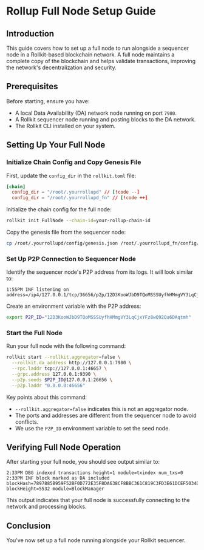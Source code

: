 # Rollup Full Node Setup Guide

## Introduction

This guide covers how to set up a full node to run alongside a sequencer node in a Rollkit-based blockchain network. A full node maintains a complete copy of the blockchain and helps validate transactions, improving the network's decentralization and security.

## Prerequisites

Before starting, ensure you have:

- A local Data Availability (DA) network node running on port `7980`.
- A Rollkit sequencer node running and posting blocks to the DA network.
- The Rollkit CLI installed on your system.

## Setting Up Your Full Node

### Initialize Chain Config and Copy Genesis File

First, update the `config_dir` in the `rollkit.toml` file:

```toml
[chain]
  config_dir = "/root/.yourrollupd" // [!code --]
  config_dir = "/root/.yourrollupd_fn" // [!code ++]
```

Initialize the chain config for the full node:

```bash
rollkit init FullNode --chain-id=your-rollup-chain-id
```

Copy the genesis file from the sequencer node:

```bash
cp /root/.yourrollupd/config/genesis.json /root/.yourrollupd_fn/config/genesis.json
```

### Set Up P2P Connection to Sequencer Node

Identify the sequencer node's P2P address from its logs. It will look similar to:

```
1:55PM INF listening on address=/ip4/127.0.0.1/tcp/36656/p2p/12D3KooWJbD9TQoMSSSUyfhHMmgVY3LqCjxYFz8wQ92Qa6DAqtmh
```

Create an environment variable with the P2P address:

```bash
export P2P_ID="12D3KooWJbD9TQoMSSSUyfhHMmgVY3LqCjxYFz8wQ92Qa6DAqtmh"
```

### Start the Full Node

Run your full node with the following command:

```bash
rollkit start --rollkit.aggregator=false \
  --rollkit.da_address http://127.0.0.1:7980 \
  --rpc.laddr tcp://127.0.0.1:46657 \
  --grpc.address 127.0.0.1:9390 \
  --p2p.seeds $P2P_ID@127.0.0.1:26656 \
  --p2p.laddr "0.0.0.0:46656"
```

Key points about this command:
- `--rollkit.aggregator=false` indicates this is not an aggregator node.
- The ports and addresses are different from the sequencer node to avoid conflicts.
- We use the `P2P_ID` environment variable to set the seed node.

## Verifying Full Node Operation

After starting your full node, you should see output similar to:

```
2:33PM DBG indexed transactions height=1 module=txindex num_txs=0
2:33PM INF block marked as DA included blockHash=7897885B959F52BF0D772E35F8DA638CF8BBC361C819C3FD3E61DCEF5034D1CC blockHeight=5532 module=BlockManager
```

This output indicates that your full node is successfully connecting to the network and processing blocks.

## Conclusion

You've now set up a full node running alongside your Rollkit sequencer.
